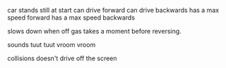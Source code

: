 

car stands still at start
can drive forward
can drive backwards
has a max speed forward
has a max speed backwards


slows down when off gas
takes a moment before reversing.


sounds
tuut tuut
vroom vroom

collisions
doesn't drive off the screen